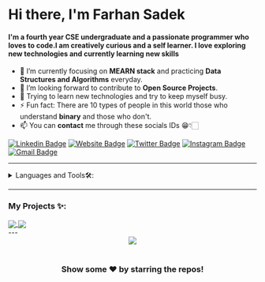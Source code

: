 # Hi there, I'm Farhan Sadek

#### I'm a fourth year CSE undergraduate and a passionate programmer who loves to code.I am creatively curious and a self learner. I love exploring new technologies and currently learning new skills

- 🌱 I’m currently focusing on **MEARN stack** and practicing **Data Structures and Algorithms** everyday.
- 💬 I’m looking forward to contribute to **Open Source Projects**.
- 🌱 Trying to learn new technologies and try to keep myself busy.
- ⚡ Fun fact: There are 10 types of people in this world those who understand **binary** and those who don't.
- 📫 You can **contact** me through these socials IDs 😁👇🏻

[![Linkedin Badge](https://img.shields.io/badge/-farhancdr-blue?style=flat&logo=Linkedin&logoColor=white&link=https://www.linkedin.com/in/farhancdr/)](https://www.linkedin.com/in/farhancdr/)
[![Website Badge](https://img.shields.io/badge/-farhancdr.com-47CCCC?style=flat&logo=Google-Chrome&logoColor=white&link=https://farhancdr.github.io/)](https://farhancdr.github.io/)
[![Twitter Badge](https://img.shields.io/badge/-@farhancdr-1ca0f1?style=flat&labelColor=1ca0f1&logo=twitter&logoColor=white&link=https://twitter.com/farhancdr)](https://twitter.com/farhancdr)
[![Instagram Badge](https://img.shields.io/badge/-@farhancdr-purple?style=flat&logo=instagram&logoColor=white&link=https://instagram.com/farhancdr/)](https://instagram.com/farhancdr)
[![Gmail Badge](https://img.shields.io/badge/-farhancdr-c14438?style=flat&logo=Gmail&logoColor=white&link=mailto:farhancdr@gmail.com)](mailto:farhancdr@gmail.com)

---

<details>
<summary>
Languages and Tools🛠:
</summary>
  <br/>
<div align="center">  
<img style="margin: 10px" src="https://profilinator.rishav.dev/skills-assets/cplusplus-original.svg" alt="C++" height="25" />
<img style="margin: 10px" src="https://profilinator.rishav.dev/skills-assets/javascript-original.svg" alt="JavaScript" height="25" />
<img style="margin: 10px" src="https://profilinator.rishav.dev/skills-assets/python-original.svg" alt="Python" height="25" />
<img style="margin: 10px" src="https://profilinator.rishav.dev/skills-assets/git-scm-icon.svg" alt="Git" height="25" />  
<img style="margin: 10px" src="https://profilinator.rishav.dev/skills-assets/react-original-wordmark.svg" alt="React" height="25" />
<img style="margin: 10px" src="https://profilinator.rishav.dev/skills-assets/nodejs-original-wordmark.svg" alt="Node.js" height="25" /> 
<img style="margin: 10px" src="https://profilinator.rishav.dev/skills-assets/express-original-wordmark.svg" alt="Express.js" height="25" /> 
<img style="margin: 10px" src="https://profilinator.rishav.dev/skills-assets/mysql-original-wordmark.svg" alt="MySQL" height="25" />  
<img style="margin: 10px" src="https://profilinator.rishav.dev/skills-assets/mongodb-original-wordmark.svg" alt="MongoDB" height="25" />  
<img style="margin: 10px" src="https://profilinator.rishav.dev/skills-assets/html5-original-wordmark.svg" alt="HTML5" height="25" />  
<img style="margin: 10px" src="https://profilinator.rishav.dev/skills-assets/css3-original-wordmark.svg" alt="CSS3" height="25" /> 
<img style="margin: 10px" src="https://profilinator.rishav.dev/skills-assets/bootstrap-plain.svg" alt="Bootstrap" height="25" />  
<img style="margin: 10px" src="https://profilinator.rishav.dev/skills-assets/photoshop-plain.svg" alt="Photoshop" height="25" /> 
<img style="margin: 10px" src="https://profilinator.rishav.dev/skills-assets/adobe_illustrator-icon.svg" alt="Illustrator" height="25" />   
</div> 
</details>

---
### My Projects ✨:
<a href="https://github.com/farhancdr/django-sales-management-system">
 <img align="center" src="https://github-readme-stats.vercel.app/api/pin/?username=farhancdr&repo=django-sales-management-system&theme=tokyonight" />
</a>
  
<a href="https://github.com/farhancdr/shoppingList">
  <img align="center" src="https://github-readme-stats.vercel.app/api/pin/?username=farhancdr&repo=react-admin-dashboard&theme=tokyonight" />
</a>

<br/>
---
<div align = "center">
  <img align="center" src= "https://github-profile-trophy.vercel.app/?username=farhancdr&theme=dracula&rank=S,AAA,AA,B,C,A&margin-w=10" />
</div>
<br/>

<div align="center">

### Show some ❤️ by starring the repos!

</div>
